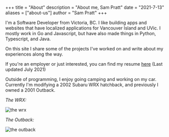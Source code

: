 +++
title = "About"
description = "About me, Sam Pratt"
date = "2021-7-13"
aliases = ["about-us"]
author = "Sam Pratt"
+++

I'm a Software Developer from Victoria, BC. I like building apps and websites that have localized applications for Vancouver Island and UVic. I mostly work in Go and Javascript, but have also made things in Python, Typescript, and Java.

On this site I share some of the projects I've worked on and write about my experiences along the way.

If you're an employer or just interested, you can find my resume [here](/resume.pdf) (Last updated July 2021)

Outside of programming, I enjoy going camping and working on my car. Currently I'm modifying a 2002 Subaru WRX hatchback, and previously I owned a 2001 Outback.

*The WRX:*

![the wrx](/images/wrx.png)

*The Outback:*

![the outback](/images/outback.png)

